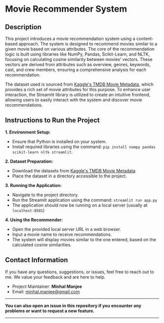 # Movie Recommender System
## Description
This project introduces a movie recommendation system using a content-based approach. The system is designed to recommend movies similar to a given movie based on various attributes. The core of the recommendation logic is built using libraries like NumPy, Pandas, Scikit-Learn, and NLTK, focusing on calculating cosine similarity between movies' vectors. These vectors are derived from attributes such as overview, genres, keywords, cast, and crew members, ensuring a comprehensive analysis for each recommendation.

The dataset used is sourced from [Kaggle's TMDB Movie Metadata](https://www.kaggle.com/datasets/tmdb/tmdb-movie-metadata), which provides a rich set of movie attributes for this purpose. To enhance user interaction, the Streamlit library is utilized to create an intuitive frontend, allowing users to easily interact with the system and discover movie recommendations.

## Instructions to Run the Project

**1. Environment Setup:**
 - Ensure that Python is installed on your system.
 - Install required libraries using the command: ```pip install numpy pandas scikit-learn nltk streamlit```.

**2. Dataset Preparation:**
   - Download the datasets from [Kaggle's TMDB Movie Metadata](https://www.kaggle.com/datasets/tmdb/tmdb-movie-metadata)
   - Place the dataset in a directory accessible to the project.

**3. Running the Application:**
 - Navigate to the project directory.
 - Run the Streamlit application using the command: ```streamlit run app.py```
 - The application should now be running on a local server (usually at ``localhost:8501``)

**4. Using the Recommender:**
 - Open the provided local server URL in a web browser.
 - Input a movie name to receive recommendations.
 - The system will display movies similar to the one entered, based on the calculated cosine similarities.

## Contact Information

If you have any questions, suggestions, or issues, feel free to reach out to me. We value your feedback and are here to help.

- Project Maintainer: **Minhal Manjee**
- Email: minhal.manjee@gmail.com
---

**You can also open an issue in this repository if you encounter any problems or want to request a new feature.**

---
